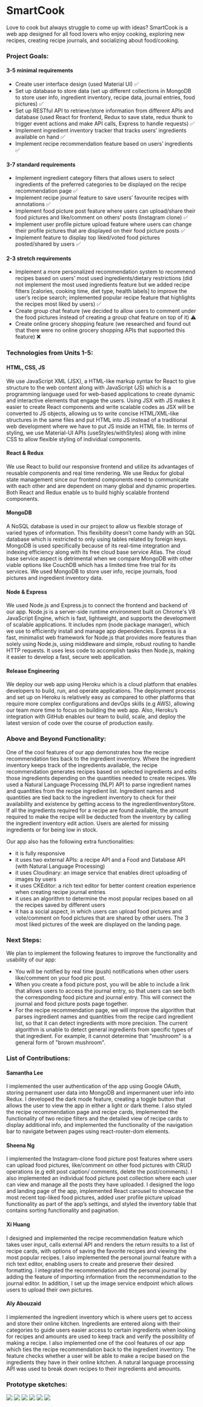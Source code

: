 # SmartCook

Love to cook but always struggle to come up with ideas? SmartCook is a web app designed for all food lovers who enjoy cooking, exploring new recipes, creating recipe journals, and socializing about food/cooking.

### Project Goals:
#### 3-5 minimal requirements
* Create user interface design (used Material UI) ✅
* Set up database to store data (set up different collections in MongoDB to store user info, ingredient inventory, recipe data, journal entries, food pictures) ✅
* Set up RESTful API to retrieve/store information from different APIs and database (used React for frontend, Redux to save state, redux thunk to trigger event actions and make API calls, Express to handle requests) ✅
* Implement ingredient inventory tracker that tracks users’ ingredients available on hand ✅ 
* Implement recipe recommendation feature based on users’ ingredients ✅


#### 3-7 standard requirements
* Implement ingredient category filters that allows users to select ingredients of the preferred categories to be displayed on the recipe recommendation page ✅
* Implement recipe journal feature to save users’ favourite recipes with annotations ✅
* Implement food picture post feature where users can upload/share their food pictures and like/comment on others’ posts (Instagram clone) ✅
* Implement user profile picture upload feature where users can change their profile pictures that are displayed on their food picture posts ✅
* Implement feature to display top liked/voted food pictures posted/shared by users ✅ 

 
#### 2-3 stretch requirements
* Implement a more personalized recommendation system to recommend recipes based on users’ most used ingredients/dietary restrictions (did not implement the most used ingredients feature but we added recipe filters [calories, cooking time, diet type, health labels] to improve the user’s recipe search; implemented popular recipe feature that highlights the recipes most liked by users) ✅
* Create group chat feature (we decided to allow users to comment under the food pictures instead of creating a group chat feature on top of it) ⚠️
* Create online grocery shopping feature (we researched and found out that there were no online grocery shopping APIs that supported this feature) ❌  

### Technologies from Units 1-5:
#### HTML, CSS, JS

We use JavaScript XML (JSX), a HTML-like markup syntax for React to give structure to the web content along with JavaScript (JS) which is a programming language used for web-based applications to create dynamic and interactive elements that engage the users. Using JSX with JS makes it easier to create React components and write scalable codes as JSX will be converted to JS objects, allowing us to write concise HTML/XML-like structures in the same files and put HTML into JS instead of a traditional web development where we have to put JS inside an HTML file. In terms of styling, we use Material-UI APIs (useStyles/withStyles) along with inline CSS to allow flexible styling of individual components.

#### React & Redux

We use React to build our responsive frontend and utilize its advantages of reusable components and real time rendering. We use Redux for global state management since our frontend components need to communicate with each other and are dependent on many global and dynamic properties. Both React and Redux enable us to build highly scalable frontend components.

#### MongoDB

A NoSQL database is used in our project to allow us flexible storage of varied types of information. This flexibility doesn’t come handy with an SQL database which is restricted to only using tables related by foreign keys. MongoDB is used specifically because of its real-time integration and indexing efficiency along with its free cloud base service Atlas. The cloud base service aspect is detrimental when we compare MongoDB with other viable options like CouchDB which has a limited time free trial for its services. We used MongoDB to store user info, recipe journals, food pictures and ingredient inventory data.

#### Node & Express

We used Node.js and Express.js to connect the frontend and backend of our app. Node.js is a server-side runtime environment built on Chrome's V8 JavaScript Engine, which is fast, lightweight, and supports the development of scalable applications. It includes npm (node package manager), which we use to efficiently install and manage app dependencies. Express is a fast, minimalist web framework for Node.js that provides more features than solely using Node.js, using middleware and simple, robust routing to handle HTTP requests. It uses less code to accomplish tasks then Node.js, making it easier to develop a fast, secure web application.

#### Release Engineering

We deploy our web app using Heroku which is a cloud platform that enables developers to build, run, and operate applications. The deployment process and set up on Heroku is relatively easy as compared to other platforms that require more complex configurations and devOps skills (e.g AWS), allowing our team more time to focus on building the web app. Also, Heroku’s integration with GitHub enables our team to build, scale, and deploy the latest version of code over the course of production easily.

### Above and Beyond Functionality:

One of the cool features of our app demonstrates how the recipe recommendation ties back to the ingredient inventory. Where the ingredient inventory keeps track of the ingredients available, the recipe recommendation generates recipes based on selected ingredients and edits those ingredients depending on the quantities needed to create recipes. We used a Natural Language Processing (NLP) API to parse ingredient names and quantities from the recipe ingredient list. Ingredient names and quantities are tied back to the ingredient inventory to check for their availability and existence by getting access to the ingredientInventoryStore. If all the ingredients required for a recipe are found available, the amount required to make the recipe will be deducted from the inventory by calling the ingredient inventory edit action. Users are alerted for missing ingredients or for being low in stock.

Our app also has the following extra functionalities:

- it is fully responsive
- it uses two external APIs: a recipe API and a Food and Database API (with Natural Language Processing)
- it uses Cloudinary: an image service that enables direct uploading of images by users
- it uses CKEditor: a rich text editor for better content creation experience when creating recipe journal entries
- it uses an algorithm to determine the most popular recipes based on all the recipes saved by different users
- it has a social aspect, in which users can upload food pictures and vote/comment on food pictures that are shared by other users. The 3 most liked pictures of the week are displayed on the landing page.

### Next Steps:

We plan to implement the following features to improve the functionality and usability of our app:

* You will be notified by real time (push) notifications when other users like/comment on your food pic post.
* When you create a food picture post, you will be able to include a link that allows users to access the journal entry, so that users can see both the corresponding food picture and journal entry. This will connect the journal and food picture posts page together.
* For the recipe recommendation page, we will improve the algorithm that parses ingredient names and quantities from the recipe card ingredient list, so that it can detect ingredients with more precision. The current algorithm is unable to detect general ingredients from specific types of that ingredient. For example, it cannot determine that "mushroom" is a general form of "brown mushroom".

### List of Contributions:

#### Samantha Lee

I implemented the user authentication of the app using Google OAuth, storing permanent user data into MongoDB and impermanent user info into Redux. I developed the dark mode feature, creating a toggle button that allows the user to view the app in either a light or dark theme. I also styled the recipe recommendation page and recipe cards, implemented the functionality of two recipe filters and the detailed view of recipe cards to display additional info, and implemented the functionality of the navigation bar to navigate between pages using react-router-dom elements.

#### Sheena Ng

I implemented the Instagram-clone food picture post features where users can upload food pictures, like/comment on other food pictures with CRUD operations (e.g edit post caption/ comments, delete the post/comments). I also implemented an individual food picture post collection where each user can view and manage all the posts they have uploaded. I designed the logo and landing page of the app, implemented React carousel to showcase the most recent top-liked food pictures, added user profile picture upload functionality as part of the app’s settings, and styled the inventory table that contains sorting functionality and pagination.

#### Xi Huang

I designed and implemented the recipe recommendation feature which takes user input, calls external API and renders the return results to a list of recipe cards, with options of saving the favorite recipes and viewing the most popular recipes. I also implemented the personal journal feature with a rich text editor, enabling users to create and preserve their desired formatting. I integrated the recommendation and the personal journal by adding the feature of importing information from the recommendation to the journal editor. In addition, I set up the image service endpoint which allows users to upload their own pictures.

#### Aly Abouzaid

I implemented the ingredient inventory which is where users get to access and store their online kitchen. Ingredients are entered along with their categories to guide users easier access to certain ingredients when looking for recipes and amounts are used to keep track and verify the possibility of making a recipe. I also implemented one of the cool features of our app which ties the recipe recommendation back to the ingredient inventory. The feature checks whether a user will be able to make a recipe based on the ingredients they have in their online kitchen. A natural language processing API was used to break down recipes to their ingredients and amounts.

### Prototype sketches:

<img src="/client/gallery/logIn.png">
<img src="/client/gallery/homePage.png">
<img src="/client/gallery/ingredientInventory.png">
<img src="/client/gallery/g1.png">
<img src="/client/gallery/g2.png">
<img src="/client/gallery/g3.png">

